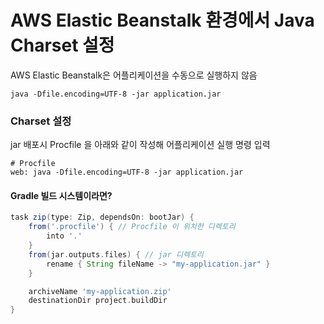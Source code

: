 # AWS Elastic Beanstalk 환경에서 Java Charset 설정

AWS Elastic Beanstalk은 어플리케이션을 수동으로 실행하지 않음
```shell
java -Dfile.encoding=UTF-8 -jar application.jar
```

### Charset 설정
jar 배포시 Procfile 을 아래와 같이 작성해 어플리케이션 실행 명령 입력
```shell
# Procfile
web: java -Dfile.encoding=UTF-8 -jar application.jar
```

#### Gradle 빌드 시스템이라면?
```groovy
task zip(type: Zip, dependsOn: bootJar) {
    from('.procfile') { // Procfile 이 위치한 디렉토리
        into '.'
    }
    from(jar.outputs.files) { // jar 디렉토리
        rename { String fileName -> "my-application.jar" }
    }

    archiveName 'my-application.zip'
    destinationDir project.buildDir
}

```